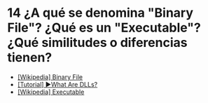 # 14 ¿A qué se denomina "Binary File"? ¿Qué es un "Executable"? ¿Qué similitudes o diferencias tienen?

- [[Wikipedia] Binary File](https://en.wikipedia.org/wiki/Binary_file)
- [[Tutorial] ▶️What Are DLLs?](https://www.youtube.com/watch?v=4daUujBgQQ8)
- [[Wikipedia] Executable](https://en.wikipedia.org/wiki/Executable)
